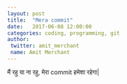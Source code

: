 ```yaml
---
layout: post
title:  "Mera commit"
date:   2017-06-08 12:00:00
categories: coding, programming, git
author:
 twitter: amit_merchant
 name: Amit Merchant
---
```


मैं रहु या ना रहु, मेरा commit हमेशा रहेगा| 
